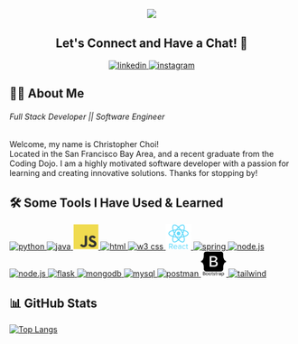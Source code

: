 <p align="center">
  <img src="https://capsule-render.vercel.app/api?type=waving&color=gradient&height=175&section=header&text=Hello%20There!%20👋&fontSize=60" />
</p>

<div align="center">
  
  ## Let's Connect and Have a Chat! 💬
  
</div>

<div align="center">
  
  <a href="https://www.linkedin.com/in/christopher-choi-16b627148/">
  <img height="45" src="https://user-images.githubusercontent.com/115055374/217080332-b7b2d3a2-5161-42f1-9a78-8bb24b65ef0e.png"
       alt="linkedin"/>
  </a>
  <a href="https://www.instagram.com/c_choi7895/">
  <img height="45" src="https://user-images.githubusercontent.com/115055374/217089556-675584a6-3ac0-4228-8600-cb07b1910e7e.png"
       alt="instagram"/>
  </a>
  
</div>

## 👨‍💻 About Me
###### Full Stack Developer || Software Engineer
  Welcome, my name is Christopher Choi! <br />
  Located in the San Francisco Bay Area, and a recent graduate from the Coding Dojo. I am a highly motivated software developer with a passion 
  for learning and creating innovative solutions. Thanks for stopping by!
  
## 🛠️ Some Tools I Have Used & Learned
<div>
  <a href="https://www.python.org/">
  <img height="45" src="https://user-images.githubusercontent.com/115055374/217081363-8080c129-f927-4f76-8e91-c4e550d0eec2.png"
       alt="python"/>
  </a>
  <a href="https://www.java.com/en/">
  <img height="45" src="https://user-images.githubusercontent.com/115055374/217080842-d1dd2805-2c82-4992-996c-aa2c17a99340.png"
       alt="java"/>
  </a>
  <a href="https://developer.mozilla.org/en-US/docs/Web/JavaScript">
  <img height="45" src="https://raw.githubusercontent.com/devicons/devicon/master/icons/javascript/javascript-original.svg"
       alt="javascript"/>
  </a>
  <a href="https://developer.mozilla.org/en-US/docs/Glossary/HTML5">
  <img height="45" src="https://raw.githubusercontent.com/danielcranney/readme-generator/main/public/icons/skills/html5-colored.svg"
       alt="html"/>
  </a>
  <a href="https://www.w3.org/TR/CSS/#css">
  <img height="45" src="https://raw.githubusercontent.com/danielcranney/readme-generator/main/public/icons/skills/css3-colored.svg"
       alt="w3 css"/>
  </a>
  <a href="https://reactjs.org/">
  <img height="45" src="https://raw.githubusercontent.com/devicons/devicon/master/icons/react/react-original-wordmark.svg"
       alt="react"/>
  </a>
  <a href="https://spring.io/">
  <img height="45"      src="https://camo.githubusercontent.com/4545b55c7771bbd175235c80b518dcbbf2f6ee0b984a51ad9363cba8cb70e67c/68747470733a2f2f7777772e766563746f726c6f676f2e7a6f6e652f6c6f676f732f737072696e67696f2f737072696e67696f2d69636f6e2e737667"
       alt="spring"/>
  </a>
  <a href="https://expressjs.com/">
  <img height="45" src="https://raw.githubusercontent.com/danielcranney/readme-generator/main/public/icons/skills/express-colored.svg"
       alt="node.js"/>
  </a>
  <a href="https://nodejs.org/en/">
  <img height="45" src="https://user-images.githubusercontent.com/115055374/217091097-b6b24d94-36b3-4df9-84f9-ca2ba0178f08.png"
       alt="node.js"/>
  </a>
  <a href="https://flask.palletsprojects.com/en/2.2.x/">
  <img height="45" src="https://user-images.githubusercontent.com/115055374/217103198-587dcd99-f4f6-45ad-a620-e247fee2b60c.png"
       alt="flask"/>
  </a>
  <a href="https://www.mongodb.com/">
  <img height="45" src="https://raw.githubusercontent.com/danielcranney/readme-generator/main/public/icons/skills/mongodb-colored.svg"
       alt="mongodb"/>
  </a>
  <a href="https://www.mysql.com/">
  <img height="45" src="https://raw.githubusercontent.com/danielcranney/readme-generator/main/public/icons/skills/mysql-colored.svg"
       alt="mysql"/>
  </a>
  <a href="https://www.postman.com/">
  <img height="45" src="https://camo.githubusercontent.com/93b32389bf746009ca2370de7fe06c3b5146f4c99d99df65994f9ced0ba41685/68747470733a2f2f7777772e766563746f726c6f676f2e7a6f6e652f6c6f676f732f676574706f73746d616e2f676574706f73746d616e2d69636f6e2e737667"
       alt="postman"/>
  </a>
  <a href="https://getbootstrap.com/">
  <img height="45" src="https://raw.githubusercontent.com/devicons/devicon/master/icons/bootstrap/bootstrap-plain-wordmark.svg"
       alt="bootstrap"/>
  </a>
  <a href="https://tailwindcss.com/">
  <img height="45" src="https://www.svgrepo.com/show/374118/tailwind.svg"
       alt="tailwind"/>
  </a>
</div>

## 📊 GitHub Stats

[![Top Langs](https://github-readme-stats.vercel.app/api/top-langs/?username=CChoi08&layout=compact&theme=dark&hide_border=false)](https://github.com/CChoi08/github-readme-stats)

